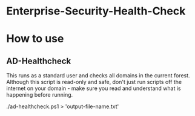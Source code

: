 # Enterprise-Security-Health-Check

# How to use

## AD-Healthcheck

This runs as a standard user and checks all domains in the current forest. 
Although this script is read-only and safe, don't just run scripts off the internet on your domain - make sure you read and understand what is happening before running.

./ad-healthcheck.ps1 > 'output-file-name.txt'

